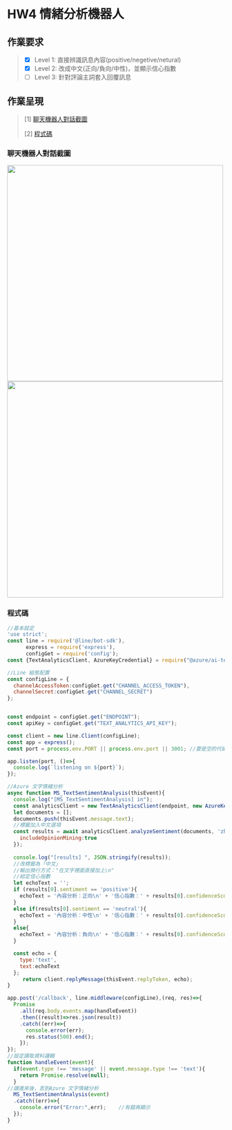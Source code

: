 # HW4 情緒分析機器人
## 作業要求
> - [x] Level 1: 直接辨識訊息內容(positive/negetive/netural)
> - [x] Level 2: 改成中文(正向/負向/中性)，並顯示信心指數
> - [ ] Level 3: 針對評論主詞套入回覆訊息

## 作業呈現
> [1] [聊天機器人對話截圖](https://github.com/Lindergithub/LAT/blob/main/HW4/README.md#%E8%81%8A%E5%A4%A9%E6%A9%9F%E5%99%A8%E4%BA%BA%E5%B0%8D%E8%A9%B1%E6%88%AA%E5%9C%96)
>
> [2] [程式碼](https://github.com/Lindergithub/LAT/blob/main/HW4/README.md#%E7%A8%8B%E5%BC%8F%E7%A2%BC)
### 聊天機器人對話截圖
<img src='chatbot.png' width='500'> <img src='chatrot.png' width='500'>

### 程式碼
```js
//基本設定
'use strict';
const line = require('@line/bot-sdk'),
      express = require('express'),
      configGet = require('config');
const {TextAnalyticsClient, AzureKeyCredential} = require("@azure/ai-text-analytics");

//Line 組態配置
const configLine = {
  channelAccessToken:configGet.get("CHANNEL_ACCESS_TOKEN"),
  channelSecret:configGet.get("CHANNEL_SECRET")
};


const endpoint = configGet.get("ENDPOINT");
const apiKey = configGet.get("TEXT_ANALYTICS_API_KEY");

const client = new line.Client(configLine);
const app = express();
const port = process.env.PORT || process.env.port || 3001; //要是空的代碼

app.listen(port, ()=>{
  console.log(`listening on ${port}`);
});

//Azure 文字情緒分析
async function MS_TextSentimentAnalysis(thisEvent){
  console.log("[MS_TextSentimentAnalysis] in");
  const analyticsClient = new TextAnalyticsClient(endpoint, new AzureKeyCredential(apiKey));
  let documents = [];
  documents.push(thisEvent.message.text);
  //標籤加入中文選項
  const results = await analyticsClient.analyzeSentiment(documents, 'zh-Hant',{
    includeOpinionMining:true
  }); 
  
  console.log("[results] ", JSON.stringify(results));
  //改標籤為「中文」
  //輸出換行方式："在文字裡面直接加上\n"
  //給定信心指數
  let echoText = '';
  if (results[0].sentiment == 'positive'){
    echoText = '內容分析：正向\n' + '信心指數：' + results[0].confidenceScores.positive;
  }
  else if(results[0].sentiment == 'neutral'){
    echoText = '內容分析：中性\n' + '信心指數：' + results[0].confidenceScores.neutral;
  }
  else{
    echoText = '內容分析：負向\n' + '信心指數：' + results[0].confidenceScores.negative;
  }

  const echo = {
    type:'text',
    text:echoText
  };
     return client.replyMessage(thisEvent.replyToken, echo);
}

app.post('/callback', line.middleware(configLine),(req, res)=>{
  Promise
    .all(req.body.events.map(handleEvent))
    .then((result)=>res.json(result))
    .catch((err)=>{
      console.error(err);
      res.status(500).end();
    });
});
//設定讀取資料邏輯
function handleEvent(event){
  if(event.type !== 'message' || event.message.type !== 'text'){
    return Promise.resolve(null);
  }
//讀進來後，丟到Azure 文字情緒分析
  MS_TextSentimentAnalysis(event)
  .catch((err)=>{
    console.error("Error:",err);    //有錯再顯示
  });  
}
